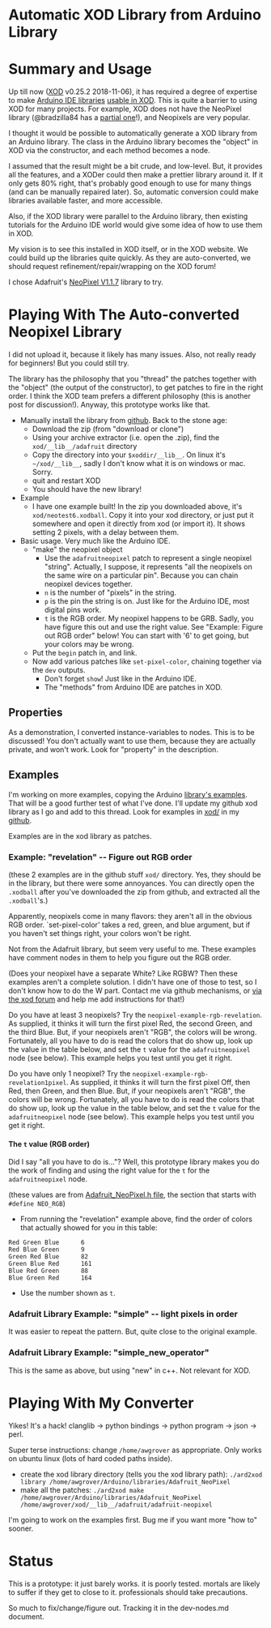 # Automatic XOD Library from Arduino Library

# Summary and Usage

Up till now ([XOD](https://xod.id) v0.25.2 2018-11-06), it has required a degree of expertise to make [Arduino IDE libraries](https://www.arduino.cc/en/Guide/Libraries) [usable in XOD](https://xod.io/docs/guide/wrapping-arduino-libraries). This is quite a barrier to using XOD for many projects. For example, XOD does not have the NeoPixel library (@bradzilla84 has a [partial one](https://xod.io/libs/bradzilla84/neopixel/)!), and Neopixels are very popular.

I thought it would be possible to automatically generate a XOD library from an Arduino library. The class in the Arduino library becomes the "object" in XOD via the constructor, and each method becomes a node. 

I assumed that the result might be a bit crude, and low-level. But, it provides all the features, and a XODer could then make a prettier library around it. If it only gets 80% right, that's probably good enough to use for many things (and can be manually repaired later). So, automatic conversion could make libraries available faster, and more accessible.

Also, if the XOD library were parallel to the Arduino library, then existing tutorials for the Arduino IDE world would give some idea of how to use them in XOD.

My vision is to see this installed in XOD itself, or in the XOD website. We could build up the libraries quite quickly. As they are auto-converted, we should request refinement/repair/wrapping on the XOD forum!

I chose Adafruit's [NeoPixel V1.1.7](https://github.com/adafruit/Adafruit_NeoPixel) library to try.

# Playing With The Auto-converted Neopixel Library

I did not upload it, because it likely has many issues. Also, not really ready for beginners! But you could still try.

The library has the philosophy that you "thread" the patches together with the "object" (the output of the constructor), to get patches to fire in the right order. I think the XOD team prefers a different philosophy (this is another post for discussion!). Anyway, this prototype works like that.

* Manually install the library from [github](https://github.com/awgrover/arduino-2-xod). Back to the stone age:
  * Download the zip (from "download or clone")
  * Using your archive extractor (i.e. open the .zip), find the `xod/__lib__/adafruit` directory
  * Copy the directory into your `$xoddir/__lib__`. On linux it's `~/xod/__lib__`, sadly I don't know what it is on windows or mac. Sorry.
  * quit and restart XOD
  * You should have the new library!
* Example
   * I have one example built! In the zip you downloaded above, it's `xod/neotest6.xodball`. Copy it into your xod directory, or just put it somewhere and open it directly from xod (or import it). It shows setting 2 pixels, with a delay between them.
* Basic usage. Very much like the Arduino IDE.
  * "make" the neopixel object
    * Use the `adafruitneopixel` patch to represent a single neopixel "string". Actually, I suppose, it represents "all the neopixels on the same wire on a particular pin". Because you can chain neopixel devices together.
    * `n` is the number of "pixels" in the string.
    * `p` is the pin the string is on. Just like for the Arduino IDE, most digital pins work.
    * `t` is the RGB order. My neopixel happens to be GRB. Sadly, you have figure this out and use the right value. See "Example: Figure out RGB order" below! You can start with '6' to get going, but your colors may be wrong.
  * Put the `begin` patch in, and link.
  * Now add various patches like `set-pixel-color`, chaining together via the `dev` outputs.
    * Don't forget `show`! Just like in the Arduino IDE.
    * The "methods" from Arduino IDE are patches in XOD.

## Properties

As a demonstration, I converted instance-variables to nodes. This is to be discussed! You don't actually want to use them, because they are actually private, and won't work. Look for "property" in the description.

## Examples

I'm working on more examples, copying the Arduino [library's examples](https://github.com/adafruit/Adafruit_NeoPixel/tree/master/examples). That will be a good further test of what I've done. I'll update my github xod library as I go and add to this thread. Look for examples in [xod/](https://github.com/awgrover/arduino-2-xod/tree/master/xod) in my [github](https://github.com/awgrover/arduino-2-xod).

Examples are in the xod library as patches.

### Example: "revelation" -- Figure out RGB order

(these 2 examples are in the github stuff `xod/` directory. Yes, they should be in the library, but there were some annoyances. You can directly open the `.xodball` after you've downloaded the zip from github, and extracted all the `.xodball`'s.)

Apparently, neopixels come in many flavors: they aren't all in the obvious RGB order. `set-pixel-color' takes a red, green, and blue argument, but if you haven't set things right, your colors won't be right.

Not from the Adafruit library, but seem very useful to me. These examples have comment nodes in them to help you figure out the RGB order.

(Does your neopixel have a separate White? Like RGBW? Then these examples aren't a complete solution. I didn't have one of those to test, so I don't know how to do the W part. Contact me via github mechanisms, or [via the xod forum](https://forum.xod.io/u/awgrover) and help me add instructions for that!)

Do you have at least 3 neopixels? Try the `neopixel-example-rgb-revelation`. As supplied, it thinks it will turn the first pixel Red, the second Green, and the third Blue. But, if your neopixels aren't "RGB", the colors will be wrong. Fortunately, all you have to do is read the colors that do show up, look up the value in the table below, and set the `t` value for the `adafruitneopixel` node (see below). This example helps you test until you get it right.

Do you have only 1 neopixel? Try the `neopixel-example-rgb-revelation1pixel`. As supplied, it thinks it will turn the first pixel Off, then Red, then Green, and then Blue. But, if your neopixels aren't "RGB", the colors will be wrong. Fortunately, all you have to do is read the colors that do show up, look up the value in the table below, and set the `t` value for the `adafruitneopixel` node (see below). This example helps you test until you get it right.

#### The `t` value (RGB order)

Did I say "all you have to do is..."? Well, this prototype library makes you do the work of finding and using the right value for the `t` for the `adafruitneopixel` node.

(these values are from [Adafruit_NeoPixel.h file](https://github.com/adafruit/Adafruit_NeoPixel/blob/master/Adafruit_NeoPixel.h), the section that starts with `#define NEO_RGB`)

* From running the "revelation" example above, find the order of colors that actually showed for you in this table:
```
Red Green Blue      6
Red Blue Green      9
Green Red Blue      82
Green Blue Red      161
Blue Red Green      88
Blue Green Red      164
```
* Use the number shown as `t`.

### Adafruit Library Example: "simple" -- light pixels in order

It was easier to repeat the pattern. But, quite close to the original example.

### Adafruit Library Example: "simple_new_operator"

This is the same as above, but using "new" in c++. Not relevant for XOD.



# Playing With My Converter

Yikes! It's a hack! clanglib -> python bindings -> python program -> json -> perl. 

Super terse instructions: change `/home/awgrover` as appropriate. Only works on ubuntu linux (lots of hard coded paths inside).
* create the xod library directory (tells you the xod library path): `./ard2xod library /home/awgrover/Arduino/libraries/Adafruit_NeoPixel`
* make all the patches: `./ard2xod make /home/awgrover/Arduino/libraries/Adafruit_NeoPixel /home/awgrover/xod/__lib__/adafruit/adafruit-neopixel`
  
I'm going to work on the examples first. Bug me if you want more "how to" sooner.

# Status

This is a prototype: it just barely works. it is poorly tested. mortals are likely to suffer if they get to close to it. professionals should take precautions.

So much to fix/change/figure out. Tracking it in the dev-nodes.md document.

